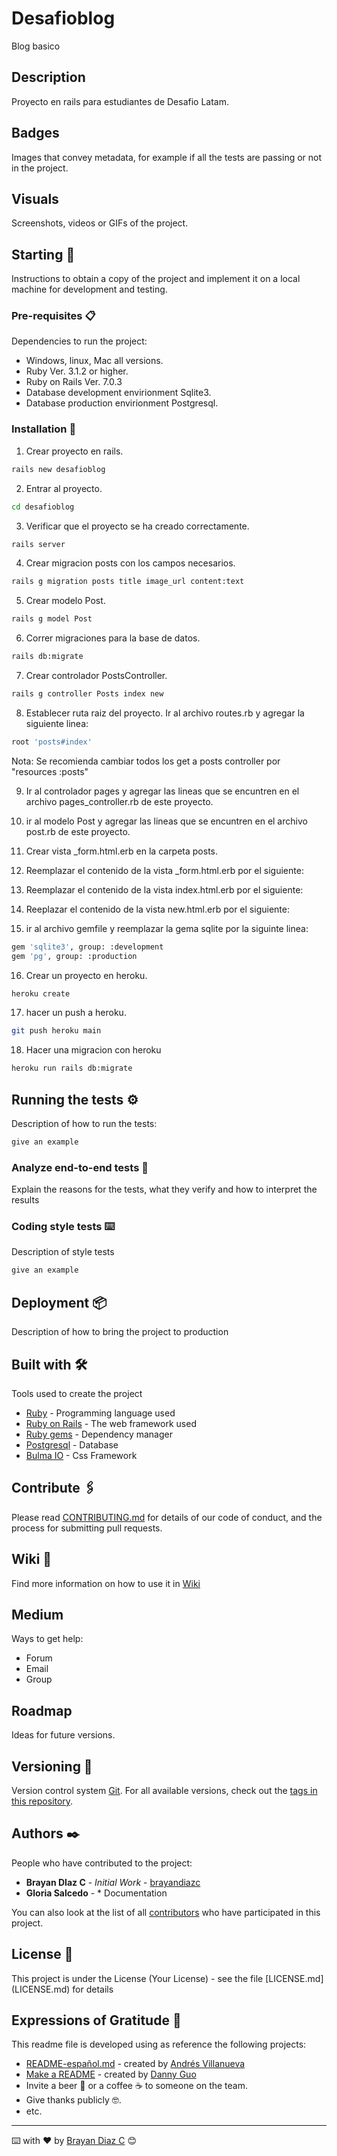 # Desafioblog

Blog basico

## Description

Proyecto en rails para estudiantes de Desafio Latam.

## Badges

Images that convey metadata, for example if all the tests are passing or not in the project.

## Visuals

Screenshots, videos or GIFs of the project.

## Starting 🚀

Instructions to obtain a copy of the project and implement it on a local machine for development and testing.

### Pre-requisites 📋

Dependencies to run the project:

- Windows, linux, Mac  all versions.
- Ruby Ver. 3.1.2 or higher.
- Ruby on Rails Ver. 7.0.3
- Database development envirionment Sqlite3.
- Database production envirionment Postgresql.

### Installation 🔧

1. Crear proyecto en rails.

```bash
rails new desafioblog
```

2. Entrar al proyecto.

```bash
cd desafioblog
```

3. Verificar que el proyecto se ha creado correctamente.

```bash
rails server
```

4. Crear migracion posts con los campos necesarios.

```bash
rails g migration posts title image_url content:text
```

5. Crear modelo Post.

```bash
rails g model Post
```

6. Correr migraciones para la base de datos.

```bash
rails db:migrate
```

7. Crear controlador PostsController.

```bash
rails g controller Posts index new
```

8. Establecer ruta raiz del proyecto. Ir al archivo routes.rb y agregar la siguiente linea:

```bash
root 'posts#index'
```

Nota: Se recomienda cambiar todos los get a posts controller por "resources :posts"

9. Ir al controlador pages y agregar las lineas que se encuntren en el archivo pages_controller.rb de este proyecto.

10. ir al modelo Post y agregar las lineas que se encuntren en el archivo post.rb de este proyecto.

11. Crear vista _form.html.erb en la carpeta posts.

12. Reemplazar el contenido de la vista _form.html.erb por el siguiente:

13. Reemplazar el contenido de la vista index.html.erb por el siguiente:

14. Reeplazar el contenido de la vista new.html.erb por el siguiente:

15. ir al archivo gemfile y reemplazar la gema sqlite por la siguinte linea:

```bash
gem 'sqlite3', group: :development
gem 'pg', group: :production
```
16. Crear un proyecto en heroku.

```bash
heroku create
```

17. hacer un push a heroku.

```bash
git push heroku main
```

18. Hacer una migracion con heroku

```bash
heroku run rails db:migrate
```

## Running the tests ⚙️

Description of how to run the tests:

```bash
give an example
```

### Analyze end-to-end tests 🔩

Explain the reasons for the tests, what they verify and how to interpret the results

### Coding style tests ⌨️

Description of style tests

```bash
give an example
```

## Deployment 📦

Description of how to bring the project to production

## Built with 🛠️

Tools used to create the project

- [Ruby](https://www.ruby-lang.org/en/) - Programming language used
- [Ruby on Rails](https://rubyonrails.org) - The web framework used
- [Ruby gems](https://rubygems.org) - Dependency manager
- [Postgresql](https://www.postgresql.org) - Database
- [Bulma IO](https://bulma.io) - Css Framework

## Contribute 🖇️

Please read [CONTRIBUTING.md](https://gist.github.com/brayandiazc/xxxxxx) for details of our code of conduct, and the process for submitting pull requests.

## Wiki 📖

Find more information on how to use it in [Wiki](https://github.com/your/project/wiki)

## Medium

Ways to get help:

- Forum
- Email
- Group

## Roadmap

Ideas for future versions.

## Versioning 📌

Version control system [Git](https://git-scm.com).
For all available versions, check out the [tags in this repository](https://github.com/tu/proyecto/tags).

## Authors ✒️

People who have contributed to the project:

- **Brayan DIaz C** - _Initial Work_ - [brayandiazc](https://github.com/brayandiazc)
- **Gloria Salcedo** - \* Documentation

You can also look at the list of all [contributors](https://github.com/your/project/contributors) who have participated in this project.

## License 📄

This project is under the License (Your License) - see the file [LICENSE.md] (LICENSE.md) for details

## Expressions of Gratitude 🎁

This readme file is developed using as reference the following projects:

- [README-español.md](https://gist.github.com/Villanuevand/6386899f70346d4580c723232524d35a) - created by [Andrés Villanueva](https://gist.github.com/Villanuevand)
- [Make a README](https://www.makeareadme.com) - created by [Danny Guo](https://github.com/dguo)
- Invite a beer 🍺 or a coffee ☕ to someone on the team.
- Give thanks publicly 🤓.
- etc.

---

⌨️ with ❤️ by [Brayan Diaz C](https://github.com/brayandiazc) 😊